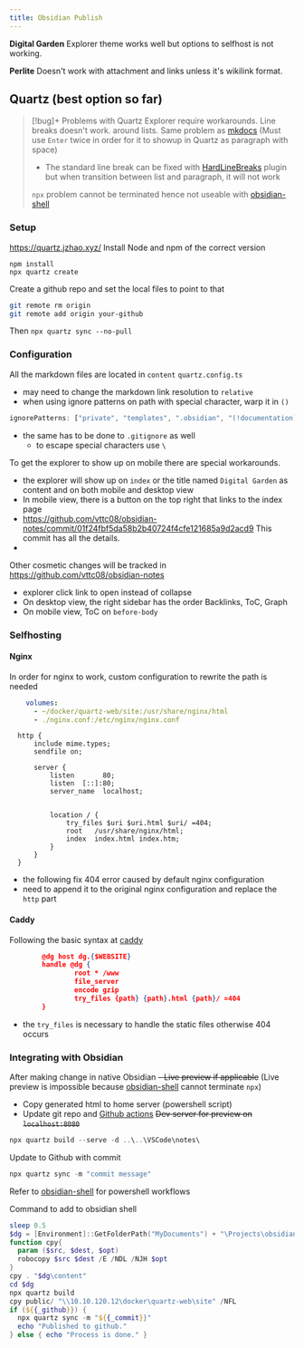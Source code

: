 ```yaml
---
title: Obsidian Publish
---
```


**Digital Garden**
Explorer theme works well but options to selfhost is not working.

**Perlite**
Doesn't work with attachment and links unless it's wikilink format.

## Quartz (best option so far)
> [!bug]+ Problems with Quartz
> Explorer require workarounds.
> Line breaks doesn't work. around lists. Same problem as [mkdocs](../!documentation/mkdocs.md#mkdocs) (Must use `Enter` twice in order for it to showup in Quartz as paragraph with space)
>  - The standard line break can be fixed with [HardLineBreaks](https://quartz.jzhao.xyz/plugins/HardLineBreaks) plugin but when transition between list and paragraph, it will not work
>  
> `npx` problem cannot be terminated hence not useable with [obsidian-shell](obsidian-shell.md)

### Setup
https://quartz.jzhao.xyz/
Install Node and npm of the correct version
```node
npm install
npx quartz create
```
Create a github repo and set the local files to point to that
```bash
git remote rm origin
git remote add origin your-github
```
Then `npx quartz sync --no-pull`
### Configuration
All the markdown files are located in `content`
`quartz.config.ts`
- may need to change the markdown link resolution to `relative`
- when using ignore patterns on path with special character, warp it in `()`
```ts
ignorePatterns: ["private", "templates", ".obsidian", "(!documentation)"],
```
- the same has to be done to `.gitignore` as well
	- to escape special characters use `\`

To get the explorer to show up on mobile there are special workarounds.
- the explorer will  show up on `index` or the title named `Digital Garden` as content and on both mobile and desktop view
- In mobile view, there is a button on the top right that links to the index page
- https://github.com/vttc08/obsidian-notes/commit/01f24fbf5da58b2b40724f4cfe121685a9d2acd9 This commit has all the details.
- 
Other cosmetic changes will be tracked in https://github.com/vttc08/obsidian-notes
- explorer click link to open instead of collapse
- On desktop view, the right sidebar has the order Backlinks, ToC, Graph
- On mobile view, ToC on `before-body`

### Selfhosting
#### Nginx
In order for nginx to work, custom configuration to rewrite the path is needed
```yaml
    volumes:
      - ~/docker/quartz-web/site:/usr/share/nginx/html
      - ./nginx.conf:/etc/nginx/nginx.conf
```
```nginx
  http {
      include mime.types;
      sendfile on;

      server {
          listen       80;
          listen  [::]:80;
          server_name  localhost;


          location / {
              try_files $uri $uri.html $uri/ =404;
              root   /usr/share/nginx/html;
              index  index.html index.htm;
          }
      }
  }
```
- the following fix 404 error caused by default nginx configuration
- need to append it to the original nginx configuration and replace the `http` part
#### Caddy
Following the basic syntax at [caddy](../!documentation/Docker%20Apps/Web/caddy.md)
```json
        @dg host dg.{$WEBSITE}
        handle @dg {
                root * /www
                file_server
                encode gzip
                try_files {path} {path}.html {path}/ =404
        }
```
- the `try_files` is necessary to handle the static files otherwise 404 occurs
### Integrating with Obsidian
After making change in native Obsidian
~~- Live preview if applicable~~ (Live preview is impossible because [obsidian-shell](obsidian-shell.md) cannot terminate `npx`)
- Copy generated html to home server (powershell script)
- Update git repo and [Github actions](https://quartz.jzhao.xyz/hosting#github-pages)
~~Dev server for preview on `localhost:8080`~~
```javascript
npx quartz build --serve -d ..\..\VSCode\notes\
```
Update to Github with commit
```js
npx quartz sync -m "commit message"
```
Refer to [obsidian-shell](obsidian-shell.md) for powershell workflows

Command to add to obsidian shell
```powershell
sleep 0.5
$dg = [Environment]::GetFolderPath("MyDocuments") + "\Projects\obsidian-publish"
function cpy{
  param ($src, $dest, $opt)
  robocopy $src $dest /E /NDL /NJH $opt
}
cpy . "$dg\content"
cd $dg
npx quartz build
cpy public/ "\\10.10.120.12\docker\quartz-web\site" /NFL
if (${{_github}}) { 
  npx quartz sync -m "${{_commit}}"
  echo "Published to github."
} else { echo "Process is done." }
```
